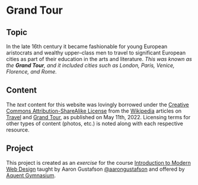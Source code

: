 <h1>Grand Tour</h1>

<h2>Topic</h2>
<p>In the late 16th century it became fashionable for young European aristocrats and wealthy upper–class men to travel to significant European cities as part of their education in the arts and literature. <em>This was known as the <strong>Grand Tour</strong>, and it included cities such as London, Paris, Venice, Florence, and Rome.</em></p>

<h2>Content</h2>
<p>The <em>text</em> content for this website was lovingly borrowed under the <a href="https://en.wikipedia.org/wiki/Wikipedia:Text_of_Creative_Commons_Attribution-ShareAlike_3.0_Unported_License">Creative Commons Attribution-ShareAlike License</a> from the <a href="https://en.wikipedia.org/wiki/Main_Page">Wikipedia</a> articles on <a href="https://en.wikipedia.org/wiki/Travel">Travel</a> and <a href="https://en.wikipedia.org/wiki/Grand_Tour">Grand Tour</a>, as published on May 11th, 2022. Licensing terms for other types of content (photos, etc.) is noted along with each respective resource.</p>

<h2>Project</h2>
<p>This project is created as an <em>exercise</em> for the course <a href="https://thegymnasium.com/courses/GYM/107/0/about">Introduction to Modern Web Design</a> taught by Aaron Gustafson <a href="https://github.com/aarongustafson">@aarongustafson</a> and offered by <a href="https://thegymnasium.com">Aquent Gymnasium</a>.</p>

